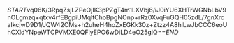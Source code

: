 $START$vq06K/3RpqZsjLZPeOjIK3pPZgT4m1LXVbj6/iJ0iYU6XHTrWGNbLbV9nOLgmzq+qtxv4rfEBgpiUMqltChoBpgNOnp+rRz0XvqFuGQH05zdL/7gnXrcaIkcjwD9D1/JQW42CMs+h2uheH4hoZxEGKk30z+Ztzz4A8hlLwJbCCC6eoUhCXldYNpeWTCPVMXE0QFlyEPO6wDiLD4eO25glQ==$END$